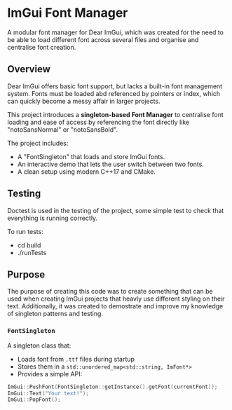 # ImGui Font Manager

A modular font manager for Dear ImGui, which was created for the need to be able to load different font across several files and organise and centralise font creation.

## Overview

Dear ImGui offers basic font support, but lacks a built-in font management system. Fonts must be loaded abd referenced by pointers or index, which can quickly become a messy affair in larger projects.

This project introduces a **singleton-based Font Manager** to centralise font loading and ease of access by referencing the font directly like "notoSansNormal" or "notoSansBold".

The project includes:
- A "FontSingleton" that loads and store ImGui fonts.
- An interactive demo that lets the user switch between two fonts.
- A clean setup using modern C++17 and CMake.

## Testing

Doctest is used in the testing of the project, some simple test to check that everything is running correctly.

To run tests:
- cd build
- ./runTests

## Purpose

The purpose of creating this code was to create something that can be used when creating ImGui projects that heavly use different styling on their text. Additionally, it was created to demostrate and improve my knowledge of singleton patterns and testing.

### `FontSingleton`
A singleton class that:
- Loads font from `.ttf` files during startup
- Stores them in a `std::unordered_map<std::string, ImFont*>`
- Provides a simple API:

```cpp
ImGui::PushFont(FontSingleton::getInstance().getFont(currentFont));
ImGui::Text("Your text!");
ImGui::PopFont();